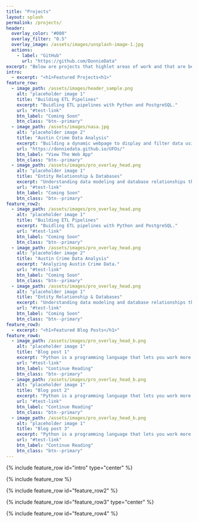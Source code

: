 ```yaml
---
title: "Projects"
layout: splash
permalink: /projects/
header:
  overlay_color: "#000"
  overlay_filter: "0.5"
  overlay_image: /assets/images/unsplash-image-1.jpg
  actions:
    - label: "GitHub"
      url: "https://github.com/DonnieData"
excerpt: "Below are projects that highlet areas of work and that are benchmarks of my data analytics journey"
intro: 
  - excerpt: "<h1>Featured Projects<h1>"
feature_row:
  - image_path: /assets/images/header_sample.png
    alt: "placeholder image 1"
    title: "Building ETL Pipelines"
    excerpt: "Buidling ETL pipelines with Python and PostgreSQL."
    url: "#test-link"
    btn_label: "Coming Soon"
    btn_class: "btn--primary" 
  - image_path: /assets/images/nasa.jpg
    alt: "placeholder image 2"
    title: "Austin Crime Data Analysis"
    excerpt: "Building a dynamic webpage to display and filter data using JavaScript.<br/><br/> <button><b>[View The Documentation]({% post_url 2020-12-20-post-ufo %})</b></button>"
    url: "https://donniedata.github.io/UFOs/"
    btn_label: "View The Web App"
    btn_class: "btn--primary"  
  - image_path: /assets/images/pro_overlay_head.png
    alt: "placeholder image 1"
    title: "Entity Relationship & Databases"
    excerpt: "Understanding data modeling and database relationships through ERD's and schemas."
    url: "#test-link"
    btn_label: "Coming Soon"
    btn_class: "btn--primary"
feature_row2:
  - image_path: /assets/images/pro_overlay_head.png
    alt: "placeholder image 1"
    title: "Building ETL Pipelines"
    excerpt: "Buidling ETL pipelines with Python and PostgreSQL."
    url: "#test-link"
    btn_label: "Coming Soon"
    btn_class: "btn--primary" 
  - image_path: /assets/images/pro_overlay_head.png
    alt: "placeholder image 2"
    title: "Austin Crime Data Analysis"
    excerpt: "Analyzing Austin Crime Data."
    url: "#test-link"
    btn_label: "Coming Soon"
    btn_class: "btn--primary"  
  - image_path: /assets/images/pro_overlay_head.png
    alt: "placeholder image 1"
    title: "Entity Relationship & Databases"
    excerpt: "Understanding data modeling and database relationships through ERD's and schemas."
    url: "#test-link"
    btn_label: "Coming Soon"
    btn_class: "btn--primary" 
feature_row3:
  - excerpt: "<h1>Featured Blog Posts</h1>"
feature_row4:
  - image_path: /assets/images/pro_overlay_head_b.png
    alt: "placeholder image 1"
    title: "Blog post 1"
    excerpt: "Python is a programming language that lets you work more quickly and integrate your         systems more effectively. You can learn to use Python and see almost immediate gains in               productivity and lower maintenance costs."
    url: "#test-link"
    btn_label: "Continue Reading"
    btn_class: "btn--primary" 
  - image_path: /assets/images/pro_overlay_head_b.png
    alt: "placeholder image 1"
    title: "Blog post 2"
    excerpt: "Python is a programming language that lets you work more quickly and integrate your         systems more effectively. You can learn to use Python and see almost immediate gains in               productivity and lower maintenance costs."
    url: "#test-link"
    btn_label: "Continue Reading"
    btn_class: "btn--primary"   
  - image_path: /assets/images/pro_overlay_head_b.png
    alt: "placeholder image 1"
    title: "Blog post 3"
    excerpt: "Python is a programming language that lets you work more quickly and integrate your         systems more effectively. You can learn to use Python and see almost immediate gains in               productivity and lower maintenance costs."
    url: "#test-link"
    btn_label: "Continue Reading"
    btn_class: "btn--primary" 
---
```


{% include feature_row id="intro" type="center" %}

{% include feature_row %}

{% include feature_row id="feature_row2" %}

{% include feature_row id="feature_row3" type="center" %}

{% include feature_row id="feature_row4" %}
